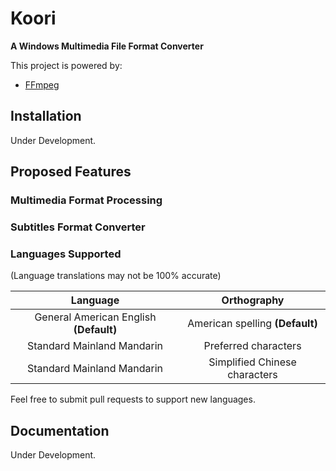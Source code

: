 # Koori

**A Windows Multimedia File Format Converter**

<!-- ![Koori Logo](logo.png) -->

This project is powered by:

- [FFmpeg](https://github.com/FFmpeg/FFmpeg)


## Installation

Under Development.

## Proposed Features

### Multimedia Format Processing

### Subtitles Format Converter

### Languages Supported

(Language translations may not be 100% accurate)

|Language|Orthography|
|:-:|:-:|
|General American English **(Default)**|American spelling **(Default)**|
|Standard Mainland Mandarin|Preferred characters|
|Standard Mainland Mandarin|Simplified Chinese characters|

Feel free to submit pull requests to support new languages.


## Documentation

Under Development.
